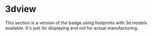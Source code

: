 # 3dview

This section is a version of the badge using footprints with 3d models available. It's just for displaying and not for actual manufacturing.